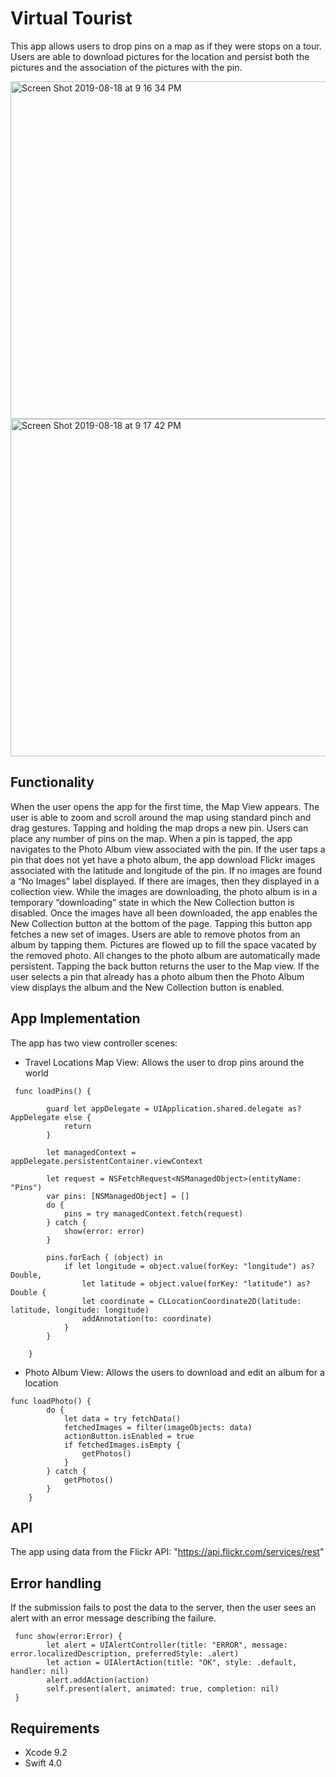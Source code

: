 # Virtual Tourist
This app allows users to drop pins on a map as if they were stops on a tour. Users are able to download pictures for the location and persist both the pictures and the association of the pictures with the pin.

<img width="540" alt="Screen Shot 2019-08-18 at 9 16 34 PM" src="https://user-images.githubusercontent.com/46335329/63233373-d1aa5b00-c1fd-11e9-85c1-5dd76a928468.png">

<img width="540" alt="Screen Shot 2019-08-18 at 9 17 42 PM" src="https://user-images.githubusercontent.com/46335329/63233414-09b19e00-c1fe-11e9-9986-f76fde1af093.png">

## Functionality
When the user opens the app for the first time, the Map View appears. The user is able to zoom and scroll around the map using standard pinch and drag gestures.
Tapping and holding the map drops a new pin. Users can place any number of pins on the map.
When a pin is tapped, the app navigates to the Photo Album view associated with the pin.
If the user taps a pin that does not yet have a photo album, the app download Flickr images associated with the latitude and longitude of the pin.
If no images are found a “No Images” label displayed.
If there are images, then they displayed in a collection view.
While the images are downloading, the photo album is in a temporary “downloading” state in which the New Collection button is disabled. 
Once the images have all been downloaded, the app enables the New Collection button at the bottom of the page. Tapping this button app fetches a new set of images.
Users are able to remove photos from an album by tapping them. Pictures are flowed up to fill the space vacated by the removed photo.
All changes to the photo album are automatically made persistent.
Tapping the back button returns the user to the Map view.
If the user selects a pin that already has a photo album then the Photo Album view displays the album and the New Collection button is enabled.

## App Implementation 
The app has two view controller scenes:
- Travel Locations Map View: Allows the user to drop pins around the world
```
 func loadPins() {
        
        guard let appDelegate = UIApplication.shared.delegate as? AppDelegate else {
            return
        }
        
        let managedContext = appDelegate.persistentContainer.viewContext
        
        let request = NSFetchRequest<NSManagedObject>(entityName: "Pins")
        var pins: [NSManagedObject] = []
        do {
            pins = try managedContext.fetch(request)
        } catch {
            show(error: error)
        }
        
        pins.forEach { (object) in
            if let longitude = object.value(forKey: "longitude") as? Double,
                let latitude = object.value(forKey: "latitude") as? Double {
                let coordinate = CLLocationCoordinate2D(latitude: latitude, longitude: longitude)
                addAnnotation(to: coordinate)
            }
        }
        
    }
```
- Photo Album View: Allows the users to download and edit an album for a location
```
func loadPhoto() {
        do {
            let data = try fetchData()
            fetchedImages = filter(imageObjects: data)
            actionButton.isEnabled = true
            if fetchedImages.isEmpty {
                getPhotos()
            }
        } catch {
            getPhotos()
        }
    }
```


## API
The app using data from the Flickr API: "https://api.flickr.com/services/rest"

## Error handling
If the submission fails to post the data to the server, then the user sees an alert with an error message describing the failure.
```
 func show(error:Error) {
        let alert = UIAlertController(title: "ERROR", message: error.localizedDescription, preferredStyle: .alert)
        let action = UIAlertAction(title: "OK", style: .default, handler: nil)
        alert.addAction(action)
        self.present(alert, animated: true, completion: nil)
 }
```

## Requirements

- Xcode 9.2
- Swift 4.0
